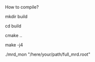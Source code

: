 How to compile?

mkdir build

cd build

cmake ..

make -j4

./mrd_mon "/here/your/path/full_mrd.root"
